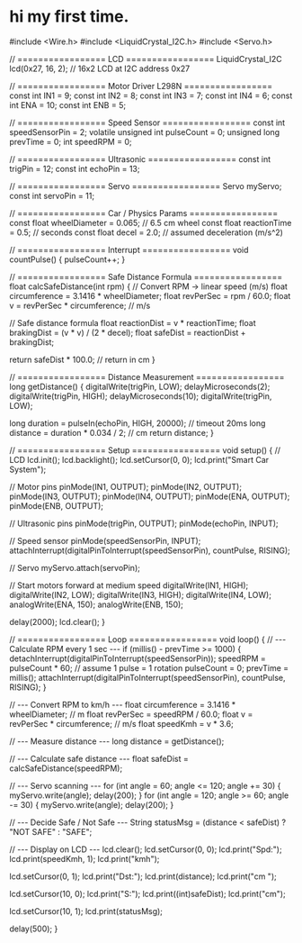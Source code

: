# hi my first time.
#include <Wire.h>
#include <LiquidCrystal_I2C.h>
#include <Servo.h>

// ================= LCD =================
LiquidCrystal_I2C lcd(0x27, 16, 2); // 16x2 LCD at I2C address 0x27

// ================= Motor Driver L298N =================
const int IN1 = 9;
const int IN2 = 8;
const int IN3 = 7;
const int IN4 = 6;
const int ENA = 10;
const int ENB = 5;

// ================= Speed Sensor =================
const int speedSensorPin = 2;
volatile unsigned int pulseCount = 0;
unsigned long prevTime = 0;
int speedRPM = 0;

// ================= Ultrasonic =================
const int trigPin = 12;
const int echoPin = 13;

// ================= Servo =================
Servo myServo;
const int servoPin = 11;

// ================= Car / Physics Params =================
const float wheelDiameter = 0.065;   // 6.5 cm wheel
const float reactionTime = 0.5;      // seconds
const float decel = 2.0;             // assumed deceleration (m/s^2)

// ================= Interrupt =================
void countPulse() {
  pulseCount++;
}

// ================= Safe Distance Formula =================
float calcSafeDistance(int rpm) {
  // Convert RPM → linear speed (m/s)
  float circumference = 3.1416 * wheelDiameter;
  float revPerSec = rpm / 60.0;
  float v = revPerSec * circumference;  // m/s

  // Safe distance formula
  float reactionDist = v * reactionTime;
  float brakingDist = (v * v) / (2 * decel);
  float safeDist = reactionDist + brakingDist;

  return safeDist * 100.0; // return in cm
}

// ================= Distance Measurement =================
long getDistance() {
  digitalWrite(trigPin, LOW);
  delayMicroseconds(2);
  digitalWrite(trigPin, HIGH);
  delayMicroseconds(10);
  digitalWrite(trigPin, LOW);

  long duration = pulseIn(echoPin, HIGH, 20000); // timeout 20ms
  long distance = duration * 0.034 / 2; // cm
  return distance;
}

// ================= Setup =================
void setup() {
  // LCD
  lcd.init();
  lcd.backlight();
  lcd.setCursor(0, 0);
  lcd.print("Smart Car System");

  // Motor pins
  pinMode(IN1, OUTPUT);
  pinMode(IN2, OUTPUT);
  pinMode(IN3, OUTPUT);
  pinMode(IN4, OUTPUT);
  pinMode(ENA, OUTPUT);
  pinMode(ENB, OUTPUT);

  // Ultrasonic pins
  pinMode(trigPin, OUTPUT);
  pinMode(echoPin, INPUT);

  // Speed sensor
  pinMode(speedSensorPin, INPUT);
  attachInterrupt(digitalPinToInterrupt(speedSensorPin), countPulse, RISING);

  // Servo
  myServo.attach(servoPin);

  // Start motors forward at medium speed
  digitalWrite(IN1, HIGH);
  digitalWrite(IN2, LOW);
  digitalWrite(IN3, HIGH);
  digitalWrite(IN4, LOW);
  analogWrite(ENA, 150);
  analogWrite(ENB, 150);

  delay(2000);
  lcd.clear();
}

// ================= Loop =================
void loop() {
  // --- Calculate RPM every 1 sec ---
  if (millis() - prevTime >= 1000) {
    detachInterrupt(digitalPinToInterrupt(speedSensorPin));
    speedRPM = pulseCount * 60; // assume 1 pulse = 1 rotation
    pulseCount = 0;
    prevTime = millis();
    attachInterrupt(digitalPinToInterrupt(speedSensorPin), countPulse, RISING);
  }

  // --- Convert RPM to km/h ---
  float circumference = 3.1416 * wheelDiameter; // m
  float revPerSec = speedRPM / 60.0;
  float v = revPerSec * circumference; // m/s
  float speedKmh = v * 3.6;

  // --- Measure distance ---
  long distance = getDistance();

  // --- Calculate safe distance ---
  float safeDist = calcSafeDistance(speedRPM);

  // --- Servo scanning ---
  for (int angle = 60; angle <= 120; angle += 30) {
    myServo.write(angle);
    delay(200);
  }
  for (int angle = 120; angle >= 60; angle -= 30) {
    myServo.write(angle);
    delay(200);
  }

  // --- Decide Safe / Not Safe ---
  String statusMsg = (distance < safeDist) ? "NOT SAFE" : "SAFE";

  // --- Display on LCD ---
  lcd.clear();
  lcd.setCursor(0, 0);
  lcd.print("Spd:");
  lcd.print(speedKmh, 1);
  lcd.print("kmh");

  lcd.setCursor(0, 1);
  lcd.print("Dst:");
  lcd.print(distance);
  lcd.print("cm ");

  lcd.setCursor(10, 0);
  lcd.print("S:");
  lcd.print((int)safeDist);
  lcd.print("cm");

  lcd.setCursor(10, 1);
  lcd.print(statusMsg);

  delay(500);
}
